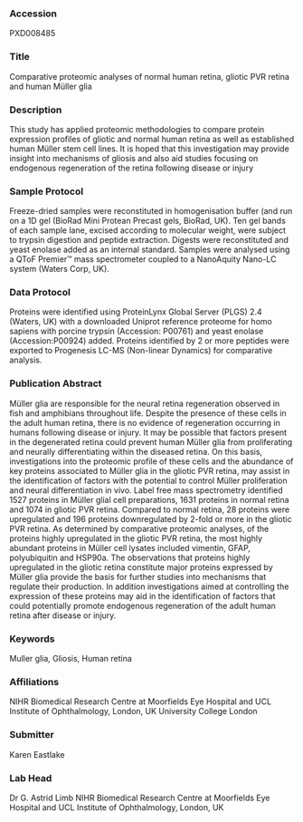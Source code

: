 ### Accession
PXD008485

### Title
Comparative proteomic analyses of normal human retina, gliotic PVR retina and human Müller glia

### Description
This study has applied proteomic methodologies to compare protein expression profiles of gliotic and normal human retina as well as established human Müller stem cell lines. It is hoped that this investigation may provide insight into mechanisms of gliosis and also aid studies focusing on endogenous regeneration of the retina following disease or injury

### Sample Protocol
Freeze-dried samples were reconstituted in homogenisation buffer (and run on a 1D gel (BioRad Mini Protean Precast gels, BioRad, UK). Ten gel bands of each sample lane, excised according to molecular weight, were subject to trypsin digestion and peptide extraction. Digests were reconstituted and yeast enolase added as an internal standard. Samples were analysed using a QToF Premier™ mass spectrometer coupled to a NanoAquity Nano-LC system (Waters Corp, UK).

### Data Protocol
Proteins were identified using ProteinLynx Global Server (PLGS) 2.4 (Waters, UK) with a downloaded Uniprot reference proteome for homo sapiens with porcine trypsin (Accession: P00761) and yeast enolase (Accession:P00924) added. Proteins identified by 2 or more peptides were exported to Progenesis LC-MS (Non-linear Dynamics) for comparative analysis.

### Publication Abstract
M&#xfc;ller glia are responsible for the neural retina regeneration observed in fish and amphibians throughout life. Despite the presence of these cells in the adult human retina, there is no evidence of regeneration occurring in humans following disease or injury. It may be possible that factors present in the degenerated retina could prevent human M&#xfc;ller glia from proliferating and neurally differentiating within the diseased retina. On this basis, investigations into the proteomic profile of these cells and the abundance of key proteins associated to M&#xfc;ller glia in the gliotic PVR retina, may assist in the identification of factors with the potential to control M&#xfc;ller proliferation and neural differentiation in vivo. Label free mass spectrometry identified 1527 proteins in M&#xfc;ller glial cell preparations, 1631 proteins in normal retina and 1074 in gliotic PVR retina. Compared to normal retina, 28 proteins were upregulated and 196 proteins downregulated by 2-fold or more in the gliotic PVR retina. As determined by comparative proteomic analyses, of the proteins highly upregulated in the gliotic PVR retina, the most highly abundant proteins in M&#xfc;ller cell lysates included vimentin, GFAP, polyubiquitin and HSP90a. The observations that proteins highly upregulated in the gliotic retina constitute major proteins expressed by M&#xfc;ller glia provide the basis for further studies into mechanisms that regulate their production. In addition investigations aimed at controlling the expression of these proteins may aid in the identification of factors that could potentially promote endogenous regeneration of the adult human retina after disease or injury.

### Keywords
Muller glia, Gliosis, Human retina

### Affiliations
NIHR Biomedical Research Centre at Moorfields Eye Hospital and UCL Institute of Ophthalmology, London, UK
University College London

### Submitter
Karen Eastlake

### Lab Head
Dr G. Astrid Limb
NIHR Biomedical Research Centre at Moorfields Eye Hospital and UCL Institute of Ophthalmology, London, UK


